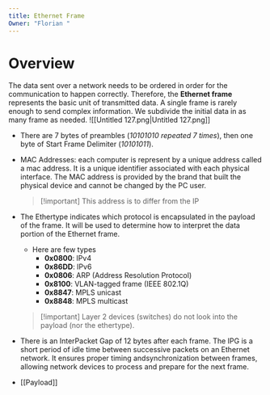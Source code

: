 ```yaml
---
title: Ethernet Frame
Owner: "Florian "
---
```

# Overview
The data sent over a network needs to be ordered in order for the communication to happen correctly. Therefore, the **Ethernet frame** represents the basic unit of transmitted data. A single frame is rarely enough to send complex information. We subdivide the initial data in as many frame as needed.
![[Untitled 127.png|Untitled 127.png]]
- There are 7 bytes of preambles (_10101010 repeated 7 times_), then one byte of Start Frame Delimiter (_10101011_).
- MAC Addresses: each computer is represent by a unique address called a mac address. It is a unique identifier associated with each physical interface. The MAC address is provided by the brand that built the physical device and cannot be changed by the PC user.
    
    > [!important] This address is to differ from the IP
    
- The Ethertype indicates which protocol is encapsulated in the payload of the frame. It will be used to determine how to interpret the data portion of the Ethernet frame.
    
    - Here are few types
        - **0x0800**: IPv4
        - **0x86DD**: IPv6
        - **0x0806**: ARP (Address Resolution Protocol)
        - **0x8100**: VLAN-tagged frame (IEEE 802.1Q)
        - **0x8847**: MPLS unicast
        - **0x8848**: MPLS multicast
    
    > [!important] Layer 2 devices (switches) do not look into the payload (nor the ethertype).
    
- There is an InterPacket Gap of 12 bytes after each frame. The IPG is a short period of idle time between successive packets on an Ethernet network. It ensures proper timing andsynchronization between frames, allowing network devices to process and prepare for the next frame.
- [[Payload]]